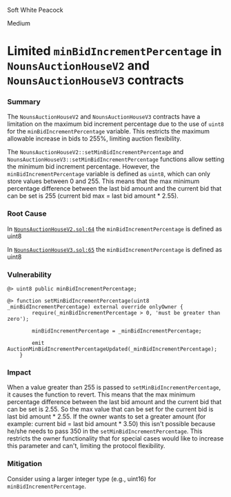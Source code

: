 Soft White Peacock

Medium

# Limited `minBidIncrementPercentage` in `NounsAuctionHouseV2` and `NounsAuctionHouseV3` contracts

### Summary

The `NounsAuctionHouseV2` and `NounsAuctionHouseV3` contracts have a limitation on the maximum bid increment percentage due to the use of `uint8` for the `minBidIncrementPercentage` variable. This restricts the maximum allowable increase in bids to 255%, limiting auction flexibility. 

The `NounsAuctionHouseV2::setMinBidIncrementPercentage` and `NounsAuctionHouseV3::setMinBidIncrementPercentage`  functions allow setting the minimum bid increment percentage. However, the `minBidIncrementPercentage` variable is defined as `uint8`, which can only store values between 0 and 255. This means that the max minimum percentage difference between the last bid amount and the current bid that can be set is 255 (current bid max = last bid amount * 2.55).

### Root Cause

In [`NounsAuctionHouseV2.sol:64`](https://github.com/sherlock-audit/2024-11-nounsdao/blob/main/nouns-monorepo/packages/nouns-contracts/contracts/NounsAuctionHouseV2.sol#L64) the `minBidIncrementPercentage` is defined as uint8

In [`NounsAuctionHouseV3.sol:65`](https://github.com/sherlock-audit/2024-11-nounsdao/blob/main/nouns-monorepo/packages/nouns-contracts/contracts/NounsAuctionHouseV3.sol#L65) the `minBidIncrementPercentage` is defined as uint8

### Vulnerability
```solidity
@> uint8 public minBidIncrementPercentage;

@> function setMinBidIncrementPercentage(uint8 _minBidIncrementPercentage) external override onlyOwner {
        require(_minBidIncrementPercentage > 0, 'must be greater than zero');

        minBidIncrementPercentage = _minBidIncrementPercentage;

        emit AuctionMinBidIncrementPercentageUpdated(_minBidIncrementPercentage);
    }
```

### Impact

When a value greater than 255 is passed to `setMinBidIncrementPercentage`, it causes the function to revert. This means that the max minimum percentage difference between the last bid amount and the current bid that can be set is 2.55. So the max value that can be set for the current bid is last bid amount * 2.55. If the owner wants to set a greater amount (for example: current bid = last bid amount * 3.50) this isn't possible because he/she needs to pass 350 in the `setMinBidIncrementPercentage`. This restricts the owner functionality that for special cases would like to increase this parameter and can't, limiting the protocol flexibility. 

### Mitigation

Consider using a larger integer type (e.g., uint16) for `minBidIncrementPercentage`.